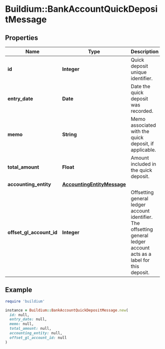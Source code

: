 # Buildium::BankAccountQuickDepositMessage

## Properties

| Name | Type | Description | Notes |
| ---- | ---- | ----------- | ----- |
| **id** | **Integer** | Quick deposit unique identifier. | [optional] |
| **entry_date** | **Date** | Date the quick deposit was recorded. | [optional] |
| **memo** | **String** | Memo associated with the quick deposit, if applicable. | [optional] |
| **total_amount** | **Float** | Amount included in the quick deposit. | [optional] |
| **accounting_entity** | [**AccountingEntityMessage**](AccountingEntityMessage.md) |  | [optional] |
| **offset_gl_account_id** | **Integer** | Offsetting general ledger account identifier. The offsetting general ledger account acts as a label for this deposit. | [optional] |

## Example

```ruby
require 'buildium'

instance = Buildium::BankAccountQuickDepositMessage.new(
  id: null,
  entry_date: null,
  memo: null,
  total_amount: null,
  accounting_entity: null,
  offset_gl_account_id: null
)
```

